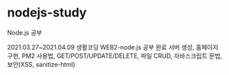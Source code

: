 # nodejs-study
Node.js 공부


2021.03.27~2021.04.09 생활코딩 WEB2-node.js 공부 완료 
서버 생성, 홈페이지 구현, PM2 사용법, GET/POST/UPDATE/DELETE, 파일 CRUD, 자바스크립트 문법, 보안(XSS, sanitize-html)
